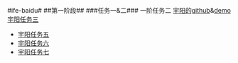 #ife-baidu#
##第一阶段##
###任务一&二###
一阶任务二 [宇阳的github](https://github.com/YuyangGong/IFE-2016-Spring/blob/master/first/html/task02.html)&[demo](http://yuyang.date/first/html/task02.html) 
[宇阳任务三](http://yuyang.date/first/html/task03.html)
* [宇阳任务五](http://yuyang.date/first/html/task05.html) 
* [宇阳任务六](http://yuyang.date/first/html/task06.html) 
* [宇阳任务七](http://yuyang.date/first/html/task07.html)
